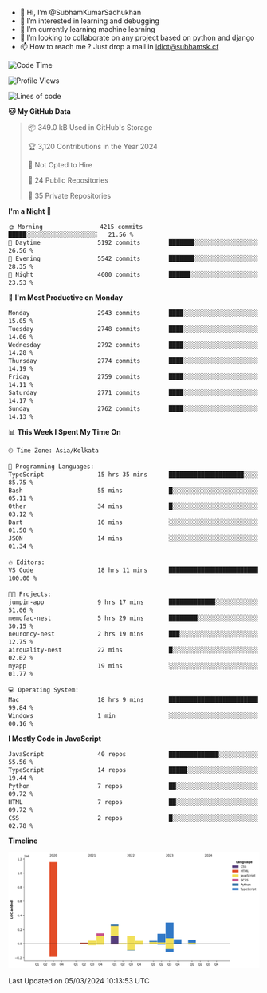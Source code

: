 - 👋 Hi, I’m @SubhamKumarSadhukhan
- 👀 I’m interested in learning and debugging
- 🌱 I’m currently learning machine learning
- 💞️ I’m looking to collaborate on any project based on python and django
- 📫 How to reach me ?
      Just drop a mail in idiot@subhamsk.cf

<!---
SubhamKumarSadhukhan/SubhamKumarSadhukhan is a ✨ special ✨ repository because its `README.md` (this file) appears on your GitHub profile.
You can click the Preview link to take a look at your changes.
--->


<!--START_SECTION:waka-->
![Code Time](http://img.shields.io/badge/Code%20Time-1%2C979%20hrs%2058%20mins-blue)

![Profile Views](http://img.shields.io/badge/Profile%20Views-29-blue)

![Lines of code](https://img.shields.io/badge/From%20Hello%20World%20I%27ve%20Written-2.4%20million%20lines%20of%20code-blue)

**🐱 My GitHub Data** 

> 📦 349.0 kB Used in GitHub's Storage 
 > 
> 🏆 3,120 Contributions in the Year 2024
 > 
> 🚫 Not Opted to Hire
 > 
> 📜 24 Public Repositories 
 > 
> 🔑 35 Private Repositories 
 > 
**I'm a Night 🦉** 

```text
🌞 Morning                4215 commits        █████░░░░░░░░░░░░░░░░░░░░   21.56 % 
🌆 Daytime                5192 commits        ███████░░░░░░░░░░░░░░░░░░   26.56 % 
🌃 Evening                5542 commits        ███████░░░░░░░░░░░░░░░░░░   28.35 % 
🌙 Night                  4600 commits        ██████░░░░░░░░░░░░░░░░░░░   23.53 % 
```
📅 **I'm Most Productive on Monday** 

```text
Monday                   2943 commits        ████░░░░░░░░░░░░░░░░░░░░░   15.05 % 
Tuesday                  2748 commits        ████░░░░░░░░░░░░░░░░░░░░░   14.06 % 
Wednesday                2792 commits        ████░░░░░░░░░░░░░░░░░░░░░   14.28 % 
Thursday                 2774 commits        ████░░░░░░░░░░░░░░░░░░░░░   14.19 % 
Friday                   2759 commits        ████░░░░░░░░░░░░░░░░░░░░░   14.11 % 
Saturday                 2771 commits        ████░░░░░░░░░░░░░░░░░░░░░   14.17 % 
Sunday                   2762 commits        ████░░░░░░░░░░░░░░░░░░░░░   14.13 % 
```


📊 **This Week I Spent My Time On** 

```text
🕑︎ Time Zone: Asia/Kolkata

💬 Programming Languages: 
TypeScript               15 hrs 35 mins      █████████████████████░░░░   85.75 % 
Bash                     55 mins             █░░░░░░░░░░░░░░░░░░░░░░░░   05.11 % 
Other                    34 mins             █░░░░░░░░░░░░░░░░░░░░░░░░   03.12 % 
Dart                     16 mins             ░░░░░░░░░░░░░░░░░░░░░░░░░   01.50 % 
JSON                     14 mins             ░░░░░░░░░░░░░░░░░░░░░░░░░   01.34 % 

🔥 Editors: 
VS Code                  18 hrs 11 mins      █████████████████████████   100.00 % 

🐱‍💻 Projects: 
jumpin-app               9 hrs 17 mins       █████████████░░░░░░░░░░░░   51.06 % 
memofac-nest             5 hrs 29 mins       ████████░░░░░░░░░░░░░░░░░   30.15 % 
neuroncy-nest            2 hrs 19 mins       ███░░░░░░░░░░░░░░░░░░░░░░   12.75 % 
airquality-nest          22 mins             █░░░░░░░░░░░░░░░░░░░░░░░░   02.02 % 
myapp                    19 mins             ░░░░░░░░░░░░░░░░░░░░░░░░░   01.77 % 

💻 Operating System: 
Mac                      18 hrs 9 mins       █████████████████████████   99.84 % 
Windows                  1 min               ░░░░░░░░░░░░░░░░░░░░░░░░░   00.16 % 
```

**I Mostly Code in JavaScript** 

```text
JavaScript               40 repos            ██████████████░░░░░░░░░░░   55.56 % 
TypeScript               14 repos            █████░░░░░░░░░░░░░░░░░░░░   19.44 % 
Python                   7 repos             ██░░░░░░░░░░░░░░░░░░░░░░░   09.72 % 
HTML                     7 repos             ██░░░░░░░░░░░░░░░░░░░░░░░   09.72 % 
CSS                      2 repos             █░░░░░░░░░░░░░░░░░░░░░░░░   02.78 % 
```



**Timeline**

![Lines of Code chart](https://raw.githubusercontent.com/SubhamKumarSadhukhan/SubhamKumarSadhukhan/main/assets/bar_graph.png)


 Last Updated on 05/03/2024 10:13:53 UTC
<!--END_SECTION:waka-->
